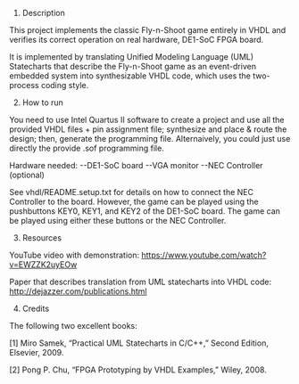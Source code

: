 1) Description

This project implements the classic Fly-n-Shoot game entirely in VHDL
and verifies its correct operation on real hardware, DE1-SoC FPGA board.

It is implemented by translating Unified Modeling Language (UML) Statecharts 
that describe the Fly-n-Shoot game as an event-driven embedded system
into synthesizable VHDL code, which uses the two-process coding style.

2) How to run

You need to use Intel Quartus II software to create a project and use all
the provided VHDL files + pin assignment file; synthesize and place & route
the design; then, generate the programming file. 
Alternaively, you could just use directly the provide .sof programming file.

Hardware needed: 
  --DE1-SoC board 
  --VGA monitor 
  --NEC Controller (optional)

See vhdl/README.setup.txt for details on how to connect the NEC Controller to the board.
However, the game can be played using the pushbuttons KEY0, KEY1, and KEY2 of 
the DE1-SoC board. The game can be played using either these buttons or the NEC Controller.

3) Resources

YouTube video with demonstration: 
  https://www.youtube.com/watch?v=EWZZK2uyEOw
  
Paper that describes translation from UML statecharts into VHDL code: 
  http://dejazzer.com/publications.html 

4) Credits

The following two excellent books:

  [1] Miro Samek, “Practical UML Statecharts in C/C++,” Second Edition, Elsevier, 2009.
  
  [2] Pong P. Chu, “FPGA Prototyping by VHDL Examples,” Wiley, 2008.
  
